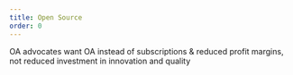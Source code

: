 ```yaml
---
title: Open Source
order: 0
---
```



OA advocates want OA instead of subscriptions & reduced profit margins, not reduced investment in innovation and quality

